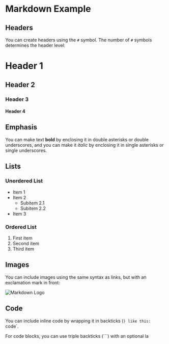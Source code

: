 # Markdown Example

## Headers

You can create headers using the `#` symbol. The number of `#` symbols determines the header level:

# Header 1

## Header 2

### Header 3

#### Header 4

## Emphasis

You can make text **bold** by enclosing it in double asterisks or double underscores, and you can make it _italic_ by enclosing it in single asterisks or single underscores.

## Lists

### Unordered List

- Item 1
- Item 2
  - Subitem 2.1
  - Subitem 2.2
- Item 3

### Ordered List

1. First item
2. Second item
3. Third item

## Images

You can include images using the same syntax as links, but with an exclamation mark in front:

![Markdown Logo](https://markdown-here.com/img/icon256.png)

## Code

You can include inline code by wrapping it in backticks (`) like this: `code`.

For code blocks, you can use triple backticks (```) with an optional la